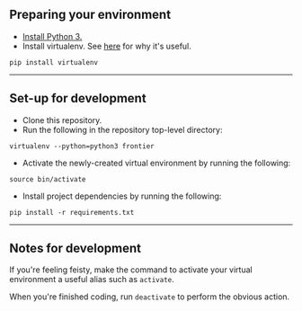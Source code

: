 ## Preparing your environment

+ [Install Python 3.](https://www.python.org/downloads/)
+ Install virtualenv. See [here](https://virtualenv.pypa.io/en/stable/) for why it's useful.
```
pip install virtualenv
```

***

## Set-up for development

+ Clone this repository.
+ Run the following in the repository top-level directory:
```
virtualenv --python=python3 frontier
```
+ Activate the newly-created virtual environment by running the following:
```
source bin/activate
```
+ Install project dependencies by running the following:
```
pip install -r requirements.txt
```
***

## Notes for development

If you're feeling feisty, make the command to activate your virtual environment a useful alias such as `activate`. 

When you're finished coding, run `deactivate` to perform the obvious action.
